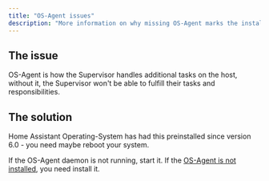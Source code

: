 ```yaml
---
title: "OS-Agent issues"
description: "More information on why missing OS-Agent marks the installation as unsupported."
---
```


## The issue

OS-Agent is how the Supervisor handles additional tasks on the host,
without it, the Supervisor won't be able to fulfill their tasks and responsibilities.

## The solution

Home Assistant Operating-System has had this preinstalled since version 6.0 - you need maybe reboot your system.

If the OS-Agent daemon is not running, start it.
If the [OS-Agent is not installed](https://github.com/home-assistant/os-agent), you need install it.
